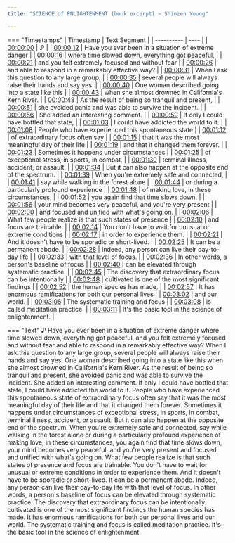 ```yaml
---
title: "SCIENCE of ENLIGHTENMENT (book excerpt) ~ Shinzen Young"

---
```

=== "Timestamps"
    | Timestamp | Text Segment |
    | ---------- | ----  |
    | [00:00:00](https://www.youtube.com/watch?v=EOyl8mbQUJE&t=0) |  ♪ |
    | [00:00:12](https://www.youtube.com/watch?v=EOyl8mbQUJE&t=12) |  Have you ever been in a situation of extreme danger |
    | [00:00:16](https://www.youtube.com/watch?v=EOyl8mbQUJE&t=16) |  where time slowed down, everything got peaceful, |
    | [00:00:21](https://www.youtube.com/watch?v=EOyl8mbQUJE&t=21) |  and you felt extremely focused and without fear |
    | [00:00:26](https://www.youtube.com/watch?v=EOyl8mbQUJE&t=26) |  and able to respond in a remarkably effective way? |
    | [00:00:31](https://www.youtube.com/watch?v=EOyl8mbQUJE&t=31) |  When I ask this question to any large group, |
    | [00:00:35](https://www.youtube.com/watch?v=EOyl8mbQUJE&t=35) |  several people will always raise their hands and say yes. |
    | [00:00:40](https://www.youtube.com/watch?v=EOyl8mbQUJE&t=40) |  One woman described going into a state like this |
    | [00:00:43](https://www.youtube.com/watch?v=EOyl8mbQUJE&t=43) |  when she almost drowned in California's Kern River. |
    | [00:00:48](https://www.youtube.com/watch?v=EOyl8mbQUJE&t=48) |  As the result of being so tranquil and present, |
    | [00:00:51](https://www.youtube.com/watch?v=EOyl8mbQUJE&t=51) |  she avoided panic and was able to survive the incident. |
    | [00:00:56](https://www.youtube.com/watch?v=EOyl8mbQUJE&t=56) |  She added an interesting comment. |
    | [00:00:59](https://www.youtube.com/watch?v=EOyl8mbQUJE&t=59) |  If only I could have bottled that state, |
    | [00:01:03](https://www.youtube.com/watch?v=EOyl8mbQUJE&t=63) |  I could have addicted the world to it. |
    | [00:01:08](https://www.youtube.com/watch?v=EOyl8mbQUJE&t=68) |  People who have experienced this spontaneous state |
    | [00:01:12](https://www.youtube.com/watch?v=EOyl8mbQUJE&t=72) |  of extraordinary focus often say |
    | [00:01:15](https://www.youtube.com/watch?v=EOyl8mbQUJE&t=75) |  that it was the most meaningful day of their life |
    | [00:01:19](https://www.youtube.com/watch?v=EOyl8mbQUJE&t=79) |  and that it changed them forever. |
    | [00:01:23](https://www.youtube.com/watch?v=EOyl8mbQUJE&t=83) |  Sometimes it happens under circumstances |
    | [00:01:25](https://www.youtube.com/watch?v=EOyl8mbQUJE&t=85) |  of exceptional stress, in sports, in combat, |
    | [00:01:30](https://www.youtube.com/watch?v=EOyl8mbQUJE&t=90) |  terminal illness, accident, or assault. |
    | [00:01:34](https://www.youtube.com/watch?v=EOyl8mbQUJE&t=94) |  But it can also happen at the opposite end of the spectrum. |
    | [00:01:39](https://www.youtube.com/watch?v=EOyl8mbQUJE&t=99) |  When you're extremely safe and connected, |
    | [00:01:41](https://www.youtube.com/watch?v=EOyl8mbQUJE&t=101) |  say while walking in the forest alone |
    | [00:01:44](https://www.youtube.com/watch?v=EOyl8mbQUJE&t=104) |  or during a particularly profound experience |
    | [00:01:48](https://www.youtube.com/watch?v=EOyl8mbQUJE&t=108) |  of making love, in these circumstances, |
    | [00:01:52](https://www.youtube.com/watch?v=EOyl8mbQUJE&t=112) |  you again find that time slows down, |
    | [00:01:56](https://www.youtube.com/watch?v=EOyl8mbQUJE&t=116) |  your mind becomes very peaceful, and you're very present |
    | [00:02:00](https://www.youtube.com/watch?v=EOyl8mbQUJE&t=120) |  and focused and unified with what's going on. |
    | [00:02:06](https://www.youtube.com/watch?v=EOyl8mbQUJE&t=126) |  What few people realize is that such states of presence |
    | [00:02:10](https://www.youtube.com/watch?v=EOyl8mbQUJE&t=130) |  and focus are trainable. |
    | [00:02:14](https://www.youtube.com/watch?v=EOyl8mbQUJE&t=134) |  You don't have to wait for unusual or extreme conditions |
    | [00:02:17](https://www.youtube.com/watch?v=EOyl8mbQUJE&t=137) |  in order to experience them. |
    | [00:02:21](https://www.youtube.com/watch?v=EOyl8mbQUJE&t=141) |  And it doesn't have to be sporadic or short-lived. |
    | [00:02:25](https://www.youtube.com/watch?v=EOyl8mbQUJE&t=145) |  It can be a permanent abode. |
    | [00:02:28](https://www.youtube.com/watch?v=EOyl8mbQUJE&t=148) |  Indeed, any person can live their day-to-day life |
    | [00:02:33](https://www.youtube.com/watch?v=EOyl8mbQUJE&t=153) |  with that level of focus. |
    | [00:02:36](https://www.youtube.com/watch?v=EOyl8mbQUJE&t=156) |  In other words, a person's baseline of focus |
    | [00:02:40](https://www.youtube.com/watch?v=EOyl8mbQUJE&t=160) |  can be elevated through systematic practice. |
    | [00:02:45](https://www.youtube.com/watch?v=EOyl8mbQUJE&t=165) |  The discovery that extraordinary focus can be intentionally |
    | [00:02:48](https://www.youtube.com/watch?v=EOyl8mbQUJE&t=168) |  cultivated is one of the most significant findings |
    | [00:02:52](https://www.youtube.com/watch?v=EOyl8mbQUJE&t=172) |  the human species has made. |
    | [00:02:57](https://www.youtube.com/watch?v=EOyl8mbQUJE&t=177) |  It has enormous ramifications for both our personal lives |
    | [00:03:02](https://www.youtube.com/watch?v=EOyl8mbQUJE&t=182) |  and our world. |
    | [00:03:06](https://www.youtube.com/watch?v=EOyl8mbQUJE&t=186) |  The systematic training and focus |
    | [00:03:08](https://www.youtube.com/watch?v=EOyl8mbQUJE&t=188) |  is called meditation practice. |
    | [00:03:11](https://www.youtube.com/watch?v=EOyl8mbQUJE&t=191) |  It's the basic tool in the science of enlightenment. |

=== "Text"
     ♪ Have you ever been in a situation of extreme danger where time slowed down, everything got peaceful, and you felt extremely focused and without fear and able to respond in a remarkably effective way? When I ask this question to any large group, several people will always raise their hands and say yes. One woman described going into a state like this when she almost drowned in California's Kern River. As the result of being so tranquil and present, she avoided panic and was able to survive the incident. She added an interesting comment. If only I could have bottled that state, I could have addicted the world to it. People who have experienced this spontaneous state of extraordinary focus often say that it was the most meaningful day of their life and that it changed them forever. Sometimes it happens under circumstances of exceptional stress, in sports, in combat, terminal illness, accident, or assault. But it can also happen at the opposite end of the spectrum. When you're extremely safe and connected, say while walking in the forest alone or during a particularly profound experience of making love, in these circumstances, you again find that time slows down, your mind becomes very peaceful, and you're very present and focused and unified with what's going on. What few people realize is that such states of presence and focus are trainable. You don't have to wait for unusual or extreme conditions in order to experience them. And it doesn't have to be sporadic or short-lived. It can be a permanent abode. Indeed, any person can live their day-to-day life with that level of focus. In other words, a person's baseline of focus can be elevated through systematic practice. The discovery that extraordinary focus can be intentionally cultivated is one of the most significant findings the human species has made. It has enormous ramifications for both our personal lives and our world. The systematic training and focus is called meditation practice. It's the basic tool in the science of enlightenment.